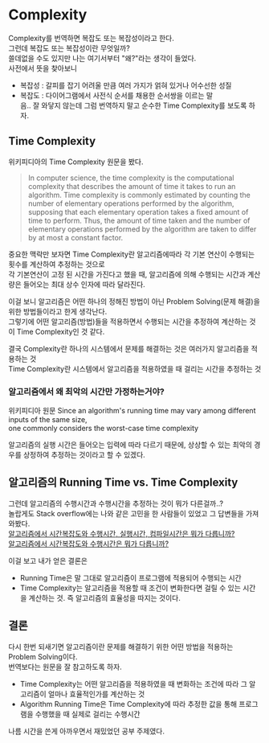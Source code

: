 # Complexity  
Complexity를 번역하면 복잡도 또는 복잡성이라고 한다.  
그런데 복잡도 또는 복잡성이란 무엇일까?  
쓸데없을 수도 있지만 나는 여기서부터 "왜?"라는 생각이 들었다.  
사전에서 뜻을 찾아보니  
- 복잡성 : 갈피를 잡기 어려울 만큼 여러 가지가 얽혀 있거나 어수선한 성질  
- 복잡도 : 다이어그램에서 사전식 순서를 채용한 순서쌍을 이르는 말  
음.. 잘 와닿지 않는데 그럼 번역하지 말고 순수한 Time Complexity를 보도록 하자.  

## Time Complexity
위키피디아의 Time Complexity 원문을 봤다.  
> In computer science, the time complexity is the computational complexity 
  that describes the amount of time it takes to run an algorithm. 
  Time complexity is commonly estimated by counting the number of elementary operations performed by the algorithm, 
  supposing that each elementary operation takes a fixed amount of time to perform. 
  Thus, the amount of time taken and the number of elementary operations performed 
  by the algorithm are taken to differ by at most a constant factor.  
  
중요한 맥락만 보자면 Time Complexity란 알고리즘에따라 각 기본 연산이 수행되는 횟수를 계산하여 추정하는 것으로  
각 기본연산이 고정 된 시간을 가진다고 했을 때, 알고리즘에 의해 수행되는 시간과 계산량은 들어오는 최대 상수 인자에 따라 달라진다.  

이걸 보니 알고리즘은 어떤 하나의 정해진 방법이 아닌 Problem Solving(문제 해결)을 위한 방법들이라고 한게 생각난다.    
그렇기에 어떤 알고리즘(방법)들을 적용하면서 수행되는 시간을 추정하여 계산하는 것이 Time Complexity인 것 같다.  

결국 Complexity란 하나의 시스템에서 문제를 해결하는 것은 여러가지 알고리즘을 적용하는 것  
Time Complexity란 시스템에서 알고리즘을 적용하였을 때 걸리는 시간을 추정하는 것  

### 알고리즘에서 왜 최악의 시간만 가정하는거야?  
위키피디아 원문
  Since an algorithm's running time may vary among different inputs of the same size,  
  one commonly considers the worst-case time complexity  

알고리즘의 실행 시간은 들어오는 입력에 따라 다르기 때문에, 상상할 수 있는 최악의 경우를 상정하여 추정하는 것이라고 할 수 있겠다.  

## 알고리즘의 Running Time vs. Time Complexity  
그런데 알고리즘의 수행시간과 수행시간을 추정하는 것이 뭐가 다른걸까..?  
놀랍게도 Stack overflow에는 나와 같은 고민을 한 사람들이 있었고 그 답변들을 가져와봤다.  
[알고리즘에서 시간복잡도와 수행시간, 실행시간, 컴파일시간은 뭐가 다릅니까?](https://stackoverflow.com/questions/38926189/what-is-the-difference-between-running-time-complexity-compile-time-and-executi)  
[알고리즘에서 시간복잡도와 수행시간은 뭐가 다릅니까?](https://stackoverflow.com/questions/4915842/difference-between-time-complexity-and-running-time)    

이걸 보고 내가 얻은 결론은  
- Running Time은 말 그대로 알고리즘이 프로그램에 적용되어 수행되는 시간  
- Time Complexity는 알고리즘을 적용할 때 조건이 변화한다면 걸릴 수 있는 시간을 계산하는 것.  즉 알고리즘의 효율성을 따지는 것이다.  

## 결론  
다시 한번 되새기면 알고리즘이란 문제를 해결하기 위한 어떤 방법을 적용하는 Problem Solving이다.  
번역보다는 원문을 잘 참고하도록 하자.  
- Time Complexity는 어떤 알고리즘을 적용하였을 때 변화하는 조건에 따라 그 알고리즘이 얼마나 효율적인가를 계산하는 것  
- Algorithm Running Time은 Time Complexity에 따라 추정한 값을 통해 프로그램을 수행했을 때 실제로 걸리는 수행시간  

나름 시간을 쓴게 아까우면서 재밌었던 공부 주제였다.
